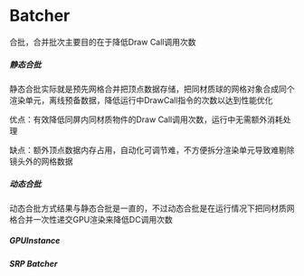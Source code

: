 

# 	Batcher

合批，合并批次主要目的在于降低Draw Call调用次数



##### 静态合批

静态合批实际就是预先网格合并把顶点数据存储，把同材质球的网格对象合成同个渲染单元，离线预备数据，降低运行中DrawCall指令的次数以达到性能优化

优点：有效降低同屏内同材质物件的Draw Call调用次数，运行中无需额外消耗处理

缺点：额外顶点数据内存占用，自动化可调节难，不方便拆分渲染单元导致难剔除镜头外的网格数据

##### 动态合批

动态合批方式结果与静态合批是一直的，不过动态合批是在运行情况下把同材质网格合并一次性递交GPU渲染来降低DC调用次数



##### GPUInstance



##### SRP Batcher



